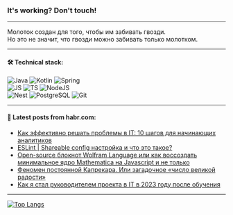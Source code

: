 ### It's working? Don't touch!

---
Молоток создан для того, чтобы им забивать гвозди. <br>
Но это не значит, что гвозди можно забивать только молотком.

---

#### 🛠️ Technical stack:

![Java](https://img.shields.io/badge/Java-informational?logo=Oracle&style=flat&logoColor=white&color=FF4500)
![Kotlin](https://img.shields.io/badge/Kotlin-informational?logo=Kotlin&style=flat&logoColor=white&color=774D97)
![Spring](https://img.shields.io/badge/SpringBoot-informational?logo=SpringBoot&style=flat&logoColor=white&color=6DB33F) <br>
![JS](https://img.shields.io/badge/JS-informational?logo=javaScript&style=flat&logoColor=black&color=F7Df1E)
![TS](https://img.shields.io/badge/TypeScript-informational?logo=typeScript&style=flat&logoColor=black&color=0667A8)
![NodeJS](https://img.shields.io/badge/NodeJS-informational?logo=node.js&style=flat&logoColor=white&color=70A760) <br>
![Nest](https://img.shields.io/badge/NestJS-informational?logo=NestJS&style=flat&logoColor=white&color=E0234E)
![PostgreSQL](https://img.shields.io/badge/PostgreSQL-informational?logo=PostgreSQL&style=flat&logoColor=white&color=DAA520)
![Git](https://img.shields.io/badge/Git-informational?logo=git&style=flat&logoColor=white&color=778899)

___

#### 💬 Latest posts from habr.com:

<!-- BLOG-POST-LIST:START -->
- [Как эффективно решать проблемы в IT: 10 шагов для начинающих аналитиков](https://habr.com/ru/articles/767504/?utm_source=habrahabr&utm_medium=rss&utm_campaign=767504)
- [ESLint | Shareable config настройка и что это такое?](https://habr.com/ru/articles/767496/?utm_source=habrahabr&utm_medium=rss&utm_campaign=767496)
- [Open-source блокнот Wolfram Language или как воссоздать минимальное ядро Mathematica на Javascript и не только](https://habr.com/ru/articles/767490/?utm_source=habrahabr&utm_medium=rss&utm_campaign=767490)
- [Феномен постоянной Капрекара. Или загадочное «число великой радости»](https://habr.com/ru/articles/767488/?utm_source=habrahabr&utm_medium=rss&utm_campaign=767488)
- [Как я стал руководителем проекта в IT в 2023 году после обучения](https://habr.com/ru/articles/767468/?utm_source=habrahabr&utm_medium=rss&utm_campaign=767468)
<!-- BLOG-POST-LIST:END -->

---
[![Top Langs](https://github-readme-stats-git-master-advtsetting-gmailcom.vercel.app/api/top-langs/?username=zloylis&langs_count=10&hide_title=false&title_color=e6edf3&size_weight=0.5&count_weight=0.5&layout=compact&hide_border=true&theme=dracula)](https://github.com/zloylis)

<!-- ![GitHub stats](https://github-readme-stats-git-master-advtsetting-gmailcom.vercel.app/api?username=zloylis&show_icons=true&hide_border=true&theme=dracula&hide_title=true&include_all_commits=true&count_private=true&hide=contribs&hide_rank=true) -->
